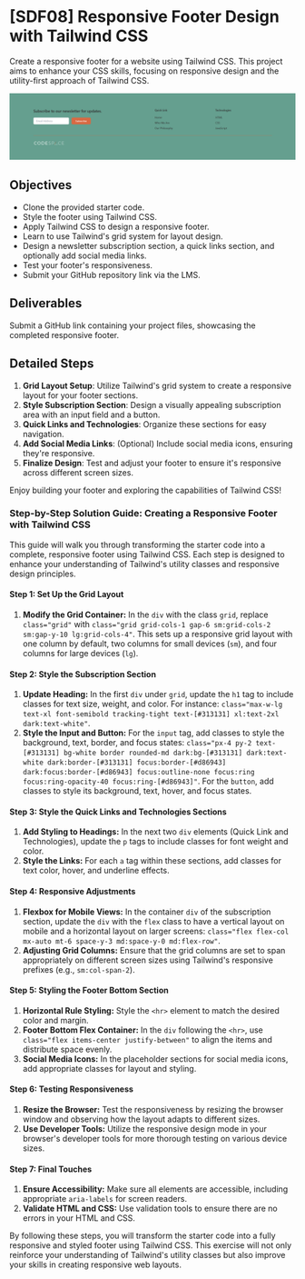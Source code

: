 # [SDF08] Responsive Footer Design with Tailwind CSS

Create a responsive footer for a website using Tailwind CSS. This project aims to enhance your CSS skills, focusing on responsive design and the utility-first approach of Tailwind CSS.

![alt text](Footer.png)

## Objectives
- Clone the provided starter code.
- Style the footer using Tailwind CSS.
- Apply Tailwind CSS to design a responsive footer.
- Learn to use Tailwind's grid system for layout design.
- Design a newsletter subscription section, a quick links section, and optionally add social media links.
- Test your footer's responsiveness.
- Submit your GitHub repository link via the LMS.

## Deliverables
Submit a GitHub link containing your project files, showcasing the completed responsive footer.

## Detailed Steps
1. **Grid Layout Setup**: Utilize Tailwind's grid system to create a responsive layout for your footer sections.
2. **Style Subscription Section**: Design a visually appealing subscription area with an input field and a button.
3. **Quick Links and Technologies**: Organize these sections for easy navigation.
4. **Add Social Media Links**: (Optional) Include social media icons, ensuring they're responsive.
5. **Finalize Design**: Test and adjust your footer to ensure it's responsive across different screen sizes.

Enjoy building your footer and exploring the capabilities of Tailwind CSS!


### Step-by-Step Solution Guide: Creating a Responsive Footer with Tailwind CSS

This guide will walk you through transforming the starter code into a complete, responsive footer using Tailwind CSS. Each step is designed to enhance your understanding of Tailwind's utility classes and responsive design principles.
#### Step 1: Set Up the Grid Layout

1. **Modify the Grid Container:** In the `div` with the class `grid`, replace `class="grid"` with `class="grid grid-cols-1 gap-6 sm:grid-cols-2 sm:gap-y-10 lg:grid-cols-4"`. This sets up a responsive grid layout with one column by default, two columns for small devices (`sm`), and four columns for large devices (`lg`).
#### Step 2: Style the Subscription Section

1. **Update Heading:** In the first `div` under `grid`, update the `h1` tag to include classes for text size, weight, and color. For instance: `class="max-w-lg text-xl font-semibold tracking-tight text-[#313131] xl:text-2xl dark:text-white"`.
2. **Style the Input and Button:** For the `input` tag, add classes to style the background, text, border, and focus states: `class="px-4 py-2 text-[#313131] bg-white border rounded-md dark:bg-[#313131] dark:text-white dark:border-[#313131] focus:border-[#d86943] dark:focus:border-[#d86943] focus:outline-none focus:ring focus:ring-opacity-40 focus:ring-[#d86943]"`. For the `button`, add classes to style its background, text, hover, and focus states.
#### Step 3: Style the Quick Links and Technologies Sections

1. **Add Styling to Headings:** In the next two `div` elements (Quick Link and Technologies), update the `p` tags to include classes for font weight and color.
2. **Style the Links:** For each `a` tag within these sections, add classes for text color, hover, and underline effects.
#### Step 4: Responsive Adjustments

1. **Flexbox for Mobile Views:** In the container `div` of the subscription section, update the `div` with the `flex` class to have a vertical layout on mobile and a horizontal layout on larger screens: `class="flex flex-col mx-auto mt-6 space-y-3 md:space-y-0 md:flex-row"`.
2. **Adjusting Grid Columns:** Ensure that the grid columns are set to span appropriately on different screen sizes using Tailwind's responsive prefixes (e.g., `sm:col-span-2`).

#### Step 5: Styling the Footer Bottom Section

1. **Horizontal Rule Styling:** Style the `<hr>` element to match the desired color and margin.
2. **Footer Bottom Flex Container:** In the `div` following the `<hr>`, use `class="flex items-center justify-between"` to align the items and distribute space evenly.
3. **Social Media Icons:** In the placeholder sections for social media icons, add appropriate classes for layout and styling.

#### Step 6: Testing Responsiveness

1. **Resize the Browser:** Test the responsiveness by resizing the browser window and observing how the layout adapts to different sizes.
2. **Use Developer Tools:** Utilize the responsive design mode in your browser's developer tools for more thorough testing on various device sizes.
#### Step 7: Final Touches

1. **Ensure Accessibility:** Make sure all elements are accessible, including appropriate `aria-labels` for screen readers.
2. **Validate HTML and CSS:** Use validation tools to ensure there are no errors in your HTML and CSS.

By following these steps, you will transform the starter code into a fully responsive and styled footer using Tailwind CSS. This exercise will not only reinforce your understanding of Tailwind's utility classes but also improve your skills in creating responsive web layouts.
